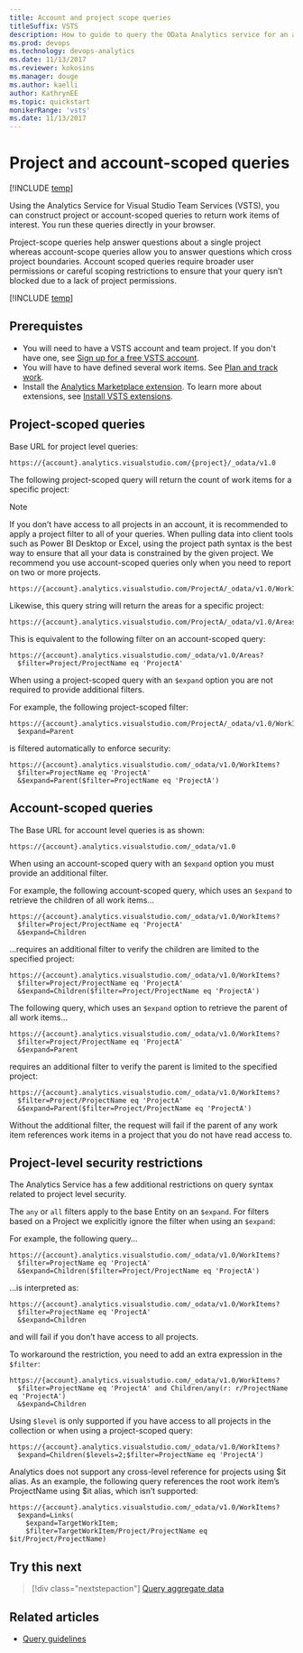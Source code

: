 ```yaml
---
title: Account and project scope queries
titleSuffix: VSTS 
description: How to guide to query the OData Analytics service for an account or at the project-level in Visual Studio Team Services
ms.prod: devops
ms.technology: devops-analytics
ms.date: 11/13/2017
ms.reviewer: kokosins
ms.manager: douge
ms.author: kaelli
author: KathrynEE
ms.topic: quickstart
monikerRange: 'vsts'
ms.date: 11/13/2017
---
```


# Project and account-scoped queries

[!INCLUDE [temp](../../_shared/version-vsts-only.md)] 

Using the Analytics Service for Visual Studio Team Services (VSTS), you can construct project or account-scoped queries to return work items of interest. You run these queries directly in your browser.

Project-scope queries help answer questions about a single project whereas account-scope queries allow you to answer questions which cross project boundaries. Account scoped queries require broader user permissions or careful scoping restrictions to ensure that your query isn’t blocked due to a lack of project permissions.


[!INCLUDE [temp](../_shared/analytics-preview.md)]

## Prerequistes 

- You will need to have a VSTS account and team project. If you don't have one, see [Sign up for a free VSTS account](../../user-guide/sign-up-invite-teammates.md).
- You will have to have defined several work items. See [Plan and track work](../../user-guide/plan-track-work.md). 
- Install the [Analytics Marketplace extension](https://marketplace.visualstudio.com/items?itemName=ms.vss-analytics). To learn more about extensions, see [Install VSTS extensions](../../marketplace/install-vsts-extension.md). 


## Project-scoped queries
Base URL for project level queries:

```OData
https://{account}.analytics.visualstudio.com/{project}/_odata/v1.0
```

The following project-scoped query will return the count of work items for a specific project:  

>[!NOTE]
>If you don’t have access to all projects in an account, it is recommended to apply a project filter to all of your queries. When pulling data into client tools such as Power BI Desktop or Excel, using the project path syntax is the best way to ensure that all your data is constrained by the given project. We recommend you use account-scoped queries only when you need to report on two or more projects.


```OData
https://{account}.analytics.visualstudio.com/ProjectA/_odata/v1.0/WorkItems/$count
```

Likewise, this query string will return the areas for a specific project:

```OData
https://{account}.analytics.visualstudio.com/ProjectA/_odata/v1.0/Areas
```

This is equivalent to the following filter on an account-scoped query:

```OData
https://{account}.analytics.visualstudio.com/_odata/v1.0/Areas?
  $filter=Project/ProjectName eq 'ProjectA'
```

When using a project-scoped query with an ```$expand``` option you are not required to provide additional filters.

For example, the following project-scoped filter:

``` odata
https://{account}.analytics.visualstudio.com/ProjectA/_odata/v1.0/WorkItems?
  $expand=Parent
```

is filtered automatically to enforce security:

```OData
https://{account}.analytics.visualstudio.com/_odata/v1.0/WorkItems?
  $filter=ProjectName eq 'ProjectA'
  &$expand=Parent($filter=ProjectName eq 'ProjectA')
```
##  Account-scoped queries  

The Base URL for account level queries is as shown:

```OData
https://{account}.analytics.visualstudio.com/_odata/v1.0
```

When using an account-scoped query with an ```$expand``` option you must provide an additional filter.

For example, the following account-scoped query, which uses an ```$expand``` to retrieve the children of all work items&hellip;
	
```OData
https://{account}.analytics.visualstudio.com/_odata/v1.0/WorkItems?
  $filter=Project/ProjectName eq 'ProjectA'
  &$expand=Children
```

&hellip;requires an additional filter to verify the children are limited to the specified project:
	
```OData
https://{account}.analytics.visualstudio.com/_odata/v1.0/WorkItems?
  $filter=Project/ProjectName eq 'ProjectA'
  &$expand=Children($filter=Project/ProjectName eq 'ProjectA')
```

The following query, which uses an ```$expand``` option to retrieve the parent of all work items&hellip;

```OData
https://{account}.analytics.visualstudio.com/_odata/v1.0/WorkItems?
  $filter=Project/ProjectName eq 'ProjectA'
  &$expand=Parent

```

requires an additional filter to verify the parent is limited to the specified project:

```OData
https://{account}.analytics.visualstudio.com/_odata/v1.0/WorkItems?
  $filter=Project/ProjectName eq 'ProjectA'
  &$expand=Parent($filter=Project/ProjectName eq 'ProjectA')
```

Without the additional filter, the request will fail if the parent of any work item references work items in a project that you do not have read access to.


## Project-level security restrictions

The Analytics Service has a few additional restrictions on query syntax related to project level security.

The `any` or `all` filters apply to the base Entity on an `$expand`.  For filters based on a Project we explicitly ignore the filter when using an `$expand`:

For example, the following query&hellip;

```OData
https://{account}.analytics.visualstudio.com/_odata/v1.0/WorkItems?
  $filter=ProjectName eq 'ProjectA'
  &$expand=Children($filter=Project/ProjectName eq 'ProjectA')
```

&hellip;is interpreted as:
```OData
https://{account}.analytics.visualstudio.com/_odata/v1.0/WorkItems?
  $filter=ProjectName eq 'ProjectA'
  &$expand=Children
```

and will fail if you don’t have access to all projects.
	
To workaround the restriction, you need to add an extra expression in the `$filter`:

```OData
https://{account}.analytics.visualstudio.com/_odata/v1.0/WorkItems?
  $filter=ProjectName eq 'ProjectA' and Children/any(r: r/ProjectName eq 'ProjectA')
  &$expand=Children
```

Using `$level` is only supported if you have access to all projects in the collection or when using a project-scoped query:
	
```OData
https://{account}.analytics.visualstudio.com/_odata/v1.0/WorkItems?
  $expand=Children($levels=2;$filter=ProjectName eq 'ProjectA')
```

Analytics does not support any cross-level reference for projects using $it alias. As an example, the following query references the root work item’s ProjectName using $it alias, which isn’t supported:

```OData
https://{account}.analytics.visualstudio.com/_odata/v1.0/WorkItems?
  $expand=Links(
    $expand=TargetWorkItem;
    $filter=TargetWorkItem/Project/ProjectName eq $it/Project/ProjectName)
```

## Try this next
> [!div class="nextstepaction"]
> [Query aggregate data](aggregated-data-analytics.md)

## Related articles
- [Query guidelines](odata-query-guidelines.md) 
